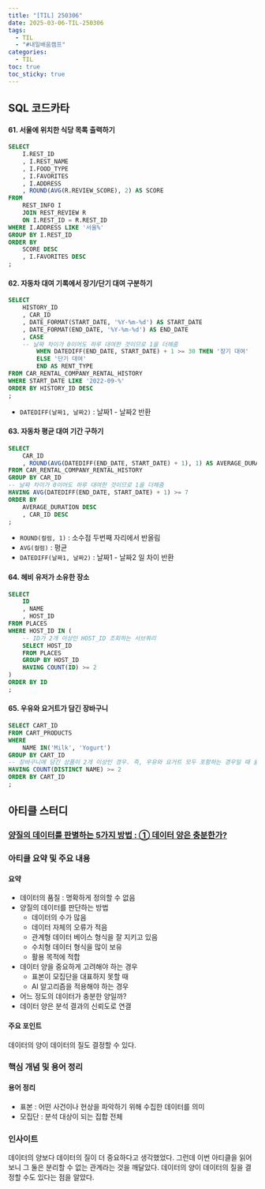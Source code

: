 ```yaml
---
title: "[TIL] 250306"
date: 2025-03-06-TIL-250306
tags:
  - TIL
  - "#내일배움캠프"
categories:
  - TIL
toc: true
toc_sticky: true
---
```

## SQL 코드카타

#### 61. 서울에 위치한 식당 목록 출력하기
```sql
SELECT
    I.REST_ID
    , I.REST_NAME
    , I.FOOD_TYPE
    , I.FAVORITES
    , I.ADDRESS
    , ROUND(AVG(R.REVIEW_SCORE), 2) AS SCORE
FROM 
    REST_INFO I
    JOIN REST_REVIEW R
    ON I.REST_ID = R.REST_ID
WHERE I.ADDRESS LIKE '서울%'
GROUP BY I.REST_ID
ORDER BY 
    SCORE DESC
    , I.FAVORITES DESC
;
```

#### 62. 자동차 대여 기록에서 장기/단기 대여 구분하기
```sql
SELECT
    HISTORY_ID
    , CAR_ID
    , DATE_FORMAT(START_DATE, '%Y-%m-%d') AS START_DATE
    , DATE_FORMAT(END_DATE, '%Y-%m-%d') AS END_DATE
    , CASE 
    -- 날짜 차이가 0이어도 하루 대여한 것이므로 1을 더해줌
        WHEN DATEDIFF(END_DATE, START_DATE) + 1 >= 30 THEN '장기 대여'
        ELSE '단기 대여'
        END AS RENT_TYPE
FROM CAR_RENTAL_COMPANY_RENTAL_HISTORY
WHERE START_DATE LIKE '2022-09-%'
ORDER BY HISTORY_ID DESC
;
```
- ```DATEDIFF(날짜1, 날짜2)``` : 날짜1 - 날짜2 반환

#### 63. 자동차 평균 대여 기간 구하기
```sql
SELECT
    CAR_ID
    , ROUND(AVG(DATEDIFF(END_DATE, START_DATE) + 1), 1) AS AVERAGE_DURATION
FROM CAR_RENTAL_COMPANY_RENTAL_HISTORY
GROUP BY CAR_ID
-- 날짜 차이가 0이어도 하루 대여한 것이므로 1을 더해줌
HAVING AVG(DATEDIFF(END_DATE, START_DATE) + 1) >= 7
ORDER BY 
    AVERAGE_DURATION DESC
    , CAR_ID DESC
;
```
- ```ROUND(컬럼, 1)``` : 소수점 두번째 자리에서 반올림
- ```AVG(컬럼)``` : 평균
- ```DATEDIFF(날짜1, 날짜2)``` : 날짜1 - 날짜2 일 차이 반환

#### 64. 헤비 유저가 소유한 장소
```sql
SELECT
    ID
    , NAME
    , HOST_ID
FROM PLACES
WHERE HOST_ID IN (
	-- ID가 2개 이상인 HOST_ID 조회하는 서브쿼리
    SELECT HOST_ID
    FROM PLACES
    GROUP BY HOST_ID
    HAVING COUNT(ID) >= 2
)
ORDER BY ID
;
```

#### 65. 우유와 요거트가 담긴 장바구니
```sql
SELECT CART_ID
FROM CART_PRODUCTS
WHERE 
    NAME IN('Milk', 'Yogurt')
GROUP BY CART_ID
-- 장바구니에 담긴 상품이 2개 이상인 경우. 즉, 우유와 요거트 모두 포함하는 경우일 때 출력
HAVING COUNT(DISTINCT NAME) >= 2
ORDER BY CART_ID
;
```

## 아티클 스터디

### [양질의 데이터를 판별하는 5가지 방법 : ① 데이터 양은 충분한가?](https://yozm.wishket.com/magazine/detail/1070/)

### 아티클 요약 및 주요 내용
#### 요약
- 데이터의 품질 : 명확하게 정의할 수 없음
- 양질의 데이터를 판단하는 방법
	- 데이터의 수가 많음
	- 데이터 자체의 오류가 적음
	- 관계형 데이터 베이스 형식을 잘 지키고 있음
	- 수치형 데이터 형식을 많이 보유
	- 활용 목적에 적합
- 데이터 양을 중요하게 고려해야 하는 경우
	- 표본이 모집단을 대표하지 못할 때
	- AI 알고리즘을 적용해야 하는 경우
- 어느 정도의 데이터가 충분한 양일까?
- 데이터 양은 분석 결과의 신뢰도로 연결
#### 주요 포인트
데이터의 양이 데이터의 질도 결정할 수 있다. 

### 핵심 개념 및 용어 정리
#### 용어 정리
- 표본 : 어떤 사건이나 현상을 파악하기 위해 수집한 데이터를 의미
- 모집단 : 분석 대상이 되는 집합 전체

### 인사이트
데이터의 양보다 데이터의 질이 더 중요하다고 생각했었다. 그런데 이번 아티클을 읽어보니 그 둘은 분리할 수 없는 관계라는 것을 깨달았다. 데이터의 양이 데이터의 질을 결정할 수도 있다는 점을 알았다. 
